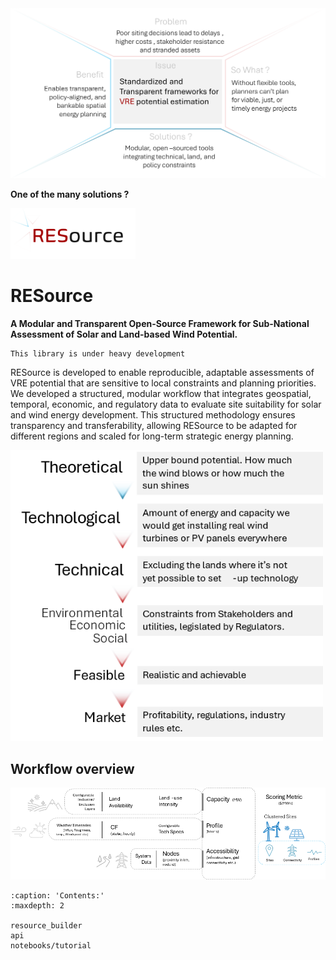 <img src="_static/Issue_msg_box.png" alt="Issue" width="600"/>


__One of the many solutions ?__


<img src="_static/RESource_logo.png" alt="RESource logo" width="200"/>

# RESource 

__A Modular and Transparent Open-Source Framework for Sub-National Assessment of Solar and Land-based Wind Potential.__

```{warning}
This library is under heavy development
```

RESource is developed to enable reproducible, adaptable assessments of VRE potential that are sensitive to local constraints and planning priorities. We developed a structured, modular workflow that integrates geospatial, temporal, economic, and regulatory data to evaluate site suitability for solar and wind energy development. This structured methodology ensures transparency and transferability, allowing RESource to be adapted for different regions and scaled for long-term strategic energy planning.

<img src="_static/assessment_steps.png" alt="assessment_steps" width="500"/>

## Workflow overview
<img src="_static/high_level_workflow.png" alt="high_level_workflow" width="900"/>

```{toctree}
:caption: 'Contents:'
:maxdepth: 2

resource_builder
api
notebooks/tutorial

```
